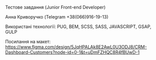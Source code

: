 Тестове завдання (Junior Front-end Developer)

Анна Криворучко (Telegram +38(066)916-19-13)

Використані технології: PUG, BEM, SCSS, SASS, JAVASCRIPT, GSAP, GULP

Посилання на макет: https://www.figma.com/design/5JqHPALAk8E2AwL0U3ODJ8/CRM-Dashboard-Customers?node-id=0-1&t=uDmFZHQC8R4fBUwD-1
